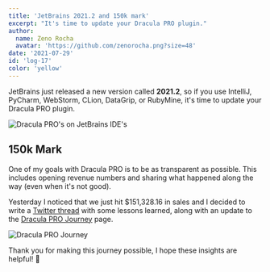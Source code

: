 ```yaml
---
title: 'JetBrains 2021.2 and 150k mark'
excerpt: "It's time to update your Dracula PRO plugin."
author:
  name: Zeno Rocha
  avatar: 'https://github.com/zenorocha.png?size=48'
date: '2021-07-29'
id: 'log-17'
color: 'yellow'
---
```


JetBrains just released a new version called **2021.2**, so if you use IntelliJ, PyCharm, WebStorm, CLion, DataGrip, or RubyMine, it's time to update your Dracula PRO plugin.

![Dracula PRO's on JetBrains IDE's](/static/img/logs/jetbrains-2021.2-and-150k-mark-a.png)

## 150k Mark

One of my goals with Dracula PRO is to be as transparent as possible. This includes opening revenue numbers and sharing what happened along the way (even when it's not good).

Yesterday I noticed that we just hit $151,328.16 in sales and I decided to write a [Twitter thread](https://twitter.com/zenorocha/status/1420744224417353729) with some lessons learned, along with an update to the [Dracula PRO Journey](/pro/journey) page.

![Dracula PRO Journey](/static/img/logs/jetbrains-2021.2-and-150k-mark-b.png)

Thank you for making this journey possible, I hope these insights are helpful! 🙏

